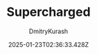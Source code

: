 ---
title: "Supercharged"
author: "DmitryKurash"
date: "2025-01-23T02:36:33.428Z"
draft: false
type: "post"
layout: "single"
categories: [""]
tags: [""]
source: "X"
source_link: "https://x.com/DmitryKurash/status/1857407413684478156"
media: "/uploads/x.com_GcbWJt4XQAAcfKW.jpg"
media_type: "image"
---